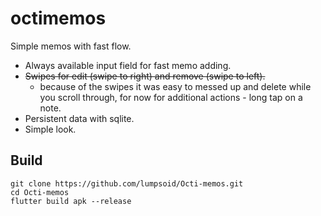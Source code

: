 # octimemos

Simple memos with fast flow.

- Always available input field for fast memo adding.
- ~~Swipes for edit (swipe to right) and remove (swipe to left).~~
  - because of the swipes it was easy to messed up and delete while you scroll through, for now for additional actions - long tap on a note.
- Persistent data with sqlite.
- Simple look.

## Build
```
git clone https://github.com/lumpsoid/Octi-memos.git
cd Octi-memos
flutter build apk --release
```
